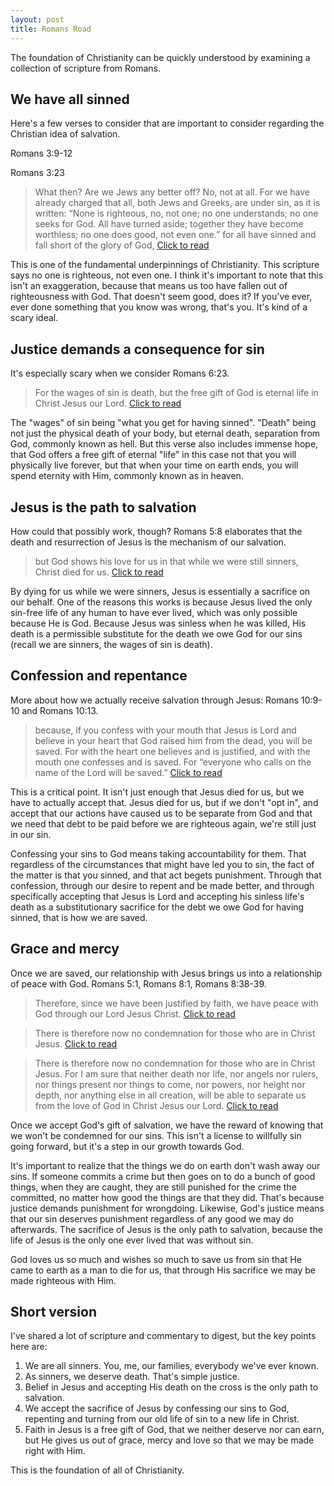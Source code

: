 ```yaml
---
layout: post
title: Romans Road
---
```


The foundation of Christianity can be quickly understood by examining a collection of scripture from Romans.

## We have all sinned

Here's a few verses to consider that are important to consider regarding the Christian idea of salvation.

Romans 3:9-12

Romans 3:23

> What then? Are we Jews any better off? No, not at all. For we have already charged that all, both Jews and Greeks, are under sin, as it is written: “None is righteous, no, not one; no one understands; no one seeks for God. All have turned aside; together they have become worthless; no one does good, not even one.” for all have sinned and fall short of the glory of God,
[Click to read](https://my.bible.com/bible/59/ROM.3.9-12,23)

This is one of the fundamental underpinnings of Christianity. This scripture says no one is righteous, not even one. I think it's important to note that this isn't an exaggeration, because that means us too have fallen out of righteousness with God. That doesn't seem good, does it? If you've ever, ever done something that you know was wrong, that's you. It's kind of a scary ideal.

## Justice demands a consequence for sin

It's especially scary when we consider Romans 6:23.

> For the wages of sin is death, but the free gift of God is eternal life in Christ Jesus our Lord.
[Click to read](https://my.bible.com/bible/59/ROM.6.23)

The "wages" of sin being "what you get for having sinned". "Death" being not just the physical death of your body, but eternal death, separation from God, commonly known as hell. But this verse also includes immense hope, that God offers a free gift of eternal "life" in this case not that you will physically live forever, but that when your time on earth ends, you will spend eternity with Him, commonly known as in heaven.

## Jesus is the path to salvation

How could that possibly work, though? Romans 5:8 elaborates that the death and resurrection of Jesus is the mechanism of our salvation.

> but God shows his love for us in that while we were still sinners, Christ died for us.
[Click to read](https://my.bible.com/bible/59/ROM.5.8)

By dying for us while we were sinners, Jesus is essentially a sacrifice on our behalf. One of the reasons this works is because Jesus lived the only sin-free life of any human to have ever lived, which was only possible because He is God. Because Jesus was sinless when he was killed, His death is a permissible substitute for the death we owe God for our sins (recall we are sinners, the wages of sin is death).

## Confession and repentance

More about how we actually receive salvation through Jesus: Romans 10:9-10 and Romans 10:13.

> because, if you confess with your mouth that Jesus is Lord and believe in your heart that God raised him from the dead, you will be saved. For with the heart one believes and is justified, and with the mouth one confesses and is saved. For “everyone who calls on the name of the Lord will be saved.”
[Click to read](https://my.bible.com/bible/59/ROM.10.9-10,13)

This is a critical point. It isn't just enough that Jesus died for us, but we have to actually accept that. Jesus died for us, but if we don't "opt in", and accept that our actions have caused us to be separate from God and that we need that debt to be paid before we are righteous again, we're still just in our sin.

Confessing your sins to God means taking accountability for them. That regardless of the circumstances that might have led you to sin, the fact of the matter is that you sinned, and that act begets punishment. Through that confession, through our desire to repent and be made better, and through specifically accepting that Jesus is Lord and accepting his sinless life's death as a substitutionary sacrifice for the debt we owe God for having sinned, that is how we are saved.

## Grace and mercy

Once we are saved, our relationship with Jesus brings us into a relationship of peace with God. Romans 5:1, Romans 8:1, Romans 8:38-39.

> Therefore, since we have been justified by faith, we have peace with God through our Lord Jesus Christ.
[Click to read](https://my.bible.com/bible/59/ROM.5.1)

> There is therefore now no condemnation for those who are in Christ Jesus.
[Click to read](https://my.bible.com/bible/59/ROM.8.1)

> There is therefore now no condemnation for those who are in Christ Jesus. For I am sure that neither death nor life, nor angels nor rulers, nor things present nor things to come, nor powers, nor height nor depth, nor anything else in all creation, will be able to separate us from the love of God in Christ Jesus our Lord.
[Click to read](https://my.bible.com/bible/59/ROM.8.1,38-39)

Once we accept God's gift of salvation, we have the reward of knowing that we won't be condemned for our sins. This isn't a license to willfully sin going forward, but it's a step in our growth towards God.

It's important to realize that the things we do on earth don't wash away our sins. If someone commits a crime but then goes on to do a bunch of good things, when they are caught, they are still punished for the crime the committed, no matter how good the things are that they did. That's because justice demands punishment for wrongdoing. Likewise, God's justice means that our sin deserves punishment regardless of any good we may do afterwards. The sacrifice of Jesus is the only path to salvation, because the life of Jesus is the only one ever lived that was without sin.

God loves us so much and wishes so much to save us from sin that He came to earth as a man to die for us, that through His sacrifice we may be made righteous with Him.

## Short version

I've shared a lot of scripture and commentary to digest, but the key points here are:

1. We are all sinners. You, me, our families, everybody we've ever known.
2. As sinners, we deserve death. That's simple justice.
3. Belief in Jesus and accepting His death on the cross is the only path to salvation.
4. We accept the sacrifice of Jesus by confessing our sins to God, repenting and turning from our old life of sin to a new life in Christ.
5. Faith in Jesus is a free gift of God, that we neither deserve nor can earn, but He gives us out of grace, mercy and love so that we may be made right with Him.

This is the foundation of all of Christianity.
